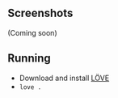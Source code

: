 ## Screenshots
(Coming soon)

## Running
* Download and install [LÖVE](https://love2d.org/)
* `love .`
